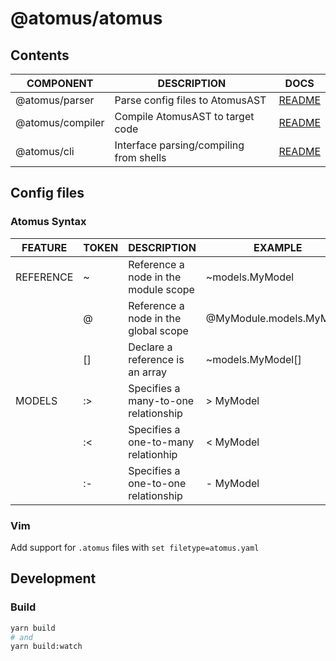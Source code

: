 # @atomus/atomus

## Contents

| COMPONENT       | DESCRIPTION                             | DOCS                           |
| --------------- | --------------------------------------- | ------------------------------ |
| @atomus/parser   | Parse config files to AtomusAST          | [README](./parser/README.md)   |
| @atomus/compiler | Compile AtomusAST to target code         | [README](./compiler/README.md) |
| @atomus/cli      | Interface parsing/compiling from shells | [README](./cli/README.md)      |

## Config files

### Atomus Syntax

| FEATURE   | TOKEN | DESCRIPTION                          | EXAMPLE                  |
| --------- | ----- | ------------------------------------ | ------------------------ |
| REFERENCE | ~     | Reference a node in the module scope | ~models.MyModel          |
|           | @     | Reference a node in the global scope | @MyModule.models.MyModel |
|           | []    | Declare a reference is an array      | ~models.MyModel[]        |
| MODELS    | :>    | Specifies a many-to-one relationship | > MyModel                |
|           | :<    | Specifies a one-to-many relationhip  | < MyModel                |
|           | :-    | Specifies a one-to-one relationship  | - MyModel                |

### Vim

Add support for `.atomus` files with `set filetype=atomus.yaml`

## Development

### Build

```bash
yarn build
# and
yarn build:watch
```
